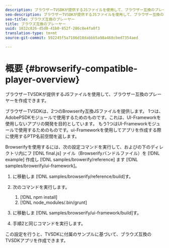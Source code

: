 ```yaml
---
description: ブラウザーTVSDKが提供するJSファイルを使用して、ブラウザー互換のプレーヤーを作成できます。
seo-description: ブラウザーTVSDKが提供するJSファイルを使用して、ブラウザー互換のプレーヤーを作成できます。
seo-title: ブラウズ互換のプレーヤー
title: ブラウズ互換のプレーヤー
uuid: 1832c826-d5d0-41b0-852f-286c8e4fa0f3
translation-type: tm+mt
source-git-commit: 592245f5a7186d18dabbb5a98a468cbed7354aed

---
```



# 概要 {#browserify-compatible-player-overview}

ブラウザーTVSDKが提供するJSファイルを使用して、ブラウザー互換のプレーヤーを作成できます。

ブラウザーTVSDKは、2つのBrowserify互換JSファイルを提供します。 1つは、AdobePSDKモジュールで使用するためのものです。これは、UI-Frameworkを使用しないアプリの開発を目的としています。 もう1つはUI-Frameworkモジュールで使用するためのものです。ui-Frameworkを使用してアプリを作成する際に使用するPTP名前空間を返します。

Browserifyを使用するには、次の設定コマンドを実行して、およびの下のディレクトリ内にフ [!DNL final.js] ァイル（Browserifyバンドルファイル）を [!DNL example] 作成し [!DNL samples/browerify/reference] ます [!DNL samples/browerify/ui-framework]。

1. に移動しま [!DNL samples/browserify/reference/build]す。
1. 次のコマンドを実行します。

   1. [!DNL npm install]
   1. [!DNL node_modules/.bin/grunt]

1. に移動しま [!DNL samples/browserify/ui-framework/build]す。
1. 手順2と同じコマンドを実行します。

この設定を行うと、TVSDKに付属のサンプルに基づいて、ブラウズ互換のTVSDKアプリを作成できます。
